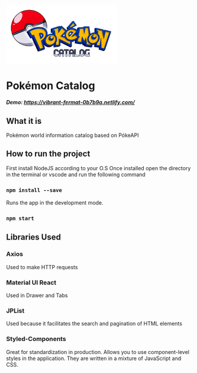 <img src="https://raw.githubusercontent.com/jadsondorneles/pokemoncatalog/master/src/assets/images/logo.png" width="300px" height="auto" />

# Pokémon Catalog
##### Demo: https://vibrant-fermat-0b7b9a.netlify.com/


## What it is
Pokémon world information catalog based on PókeAPI

## How to run the project
First install NodeJS according to your O.S
Once installed open the directory in the terminal or vscode and run the following command

### `npm install --save`

Runs the app in the development mode.
### `npm start`

## Libraries Used
 
### Axios
Used to make HTTP requests

### Material UI React
Used in Drawer and Tabs

### JPList
Used because it facilitates the search and pagination of HTML elements

### Styled-Components
Great for standardization in production. Allows you to use component-level styles in the application. They are written in a mixture of JavaScript and CSS.